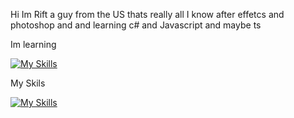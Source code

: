 Hi Im Rift a guy from the US thats really all I know after effetcs and photoshop and and learning c# and Javascript and maybe ts



Im learning


[![My Skills](https://skillicons.dev/icons?i=js,cs,ts,figma&theme=light)](https://skillicons.dev)


My Skils 


[![My Skills](https://skillicons.dev/icons?i=ps,ae,pr,figma&theme=light)](https://skillicons.dev)



